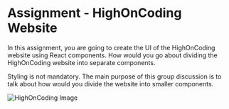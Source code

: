 # Assignment - HighOnCoding Website

In this assignment, you are going to create the UI of the HighOnCoding website using React components. How would you go about dividing the HighOnCoding website into separate components. 

Styling is not mandatory. The main purpose of this group discussion is to talk about how would you divide the website into smaller components. 


![HighOnCoding Image](highoncoding/public/hoc-image.png)